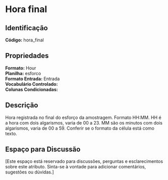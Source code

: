 # Hora final

## Identificação
**Código:** hora_final

## Propriedades
**Formato:** Hour  
**Planilha:** esforco  
**Formato Entrada:** Entrada  
**Vocabulário Controlado:**   
**Colunas Condicionadas:**   

## Descrição
Hora registrada no final do esforço da amostragem. Formato HH:MM. HH é a hora com dois algarismos, varia de 00 a 23. MM são os minutos com dois algarismos, varia de 00 a 59. Conferir se o formato da célula está como texto.

## Espaço para Discussão
[Este espaço está reservado para discussões, perguntas e esclarecimentos sobre este atributo. Sinta-se à vontade para adicionar comentários, sugestões ou dúvidas.]
